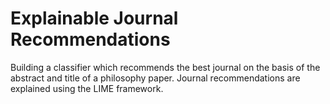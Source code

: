 # Explainable Journal Recommendations
Building a classifier which recommends the best journal on the basis of the abstract and title of a philosophy paper. Journal recommendations are explained using the LIME framework.
